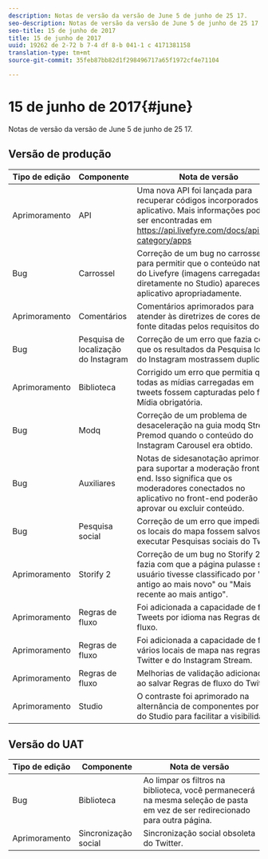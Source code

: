 ```yaml
---
description: Notas de versão da versão de June 5 de junho de 25 17.
seo-description: Notas de versão da versão de June 5 de junho de 25 17.
seo-title: 15 de junho de 2017
title: 15 de junho de 2017
uuid: 19262 de 2-72 b 7-4 df 8-b 041-1 c 4171381158
translation-type: tm+mt
source-git-commit: 35feb87bb82d1f298496717a65f1972cf4e71104

---
```



# 15 de junho de 2017{#june}

Notas de versão da versão de June 5 de junho de 25 17.

## Versão de produção

| **Tipo de edição** | **Componente** | **Nota de versão** |
|---|---|---|
| Aprimoramento | API | Uma nova API foi lançada para recuperar códigos incorporados do aplicativo. Mais informações podem ser encontradas em https://api.livefyre.com/docs/apis/by-category/apps |
| Bug | Carrossel | Correção de um bug no carrossel para permitir que o conteúdo nativo do Livefyre (imagens carregadas diretamente no Studio) aparecesse no aplicativo apropriadamente. |
| Aprimoramento | Comentários | Comentários aprimorados para atender às diretrizes de cores de fonte ditadas pelos requisitos do ADA. |
| Bug | Pesquisa de localização do Instagram | Correção de um erro que fazia com que os resultados da Pesquisa local do Instagram mostrassem duplicatas. |
| Aprimoramento | Biblioteca | Corrigido um erro que permitia que todas as mídias carregadas em tweets fossem capturadas pelo filtro Mídia obrigatória. |
| Bug | Modq | Correção de um problema de desaceleração na guia modq Streams Premod quando o conteúdo do Instagram Carousel era obtido. |
| Bug | Auxiliares | Notas de sidesanotação aprimoradas para suportar a moderação front-end. Isso significa que os moderadores conectados no aplicativo no front-end poderão aprovar ou excluir conteúdo. |
| Bug | Pesquisa social | Correção de um erro que impedia que os locais do mapa fossem salvos ao executar Pesquisas sociais do Twitter. |
| Aprimoramento | Storify 2 | Correção de um bug no Storify 2 que fazia com que a página pulasse se um usuário tivesse classificado por &quot;Mais antigo ao mais novo&quot; ou &quot;Mais recente ao mais antigo&quot;. |
| Aprimoramento | Regras de fluxo | Foi adicionada a capacidade de filtrar Tweets por idioma nas Regras de fluxo. |
| Aprimoramento | Regras de fluxo | Foi adicionada a capacidade de filtrar vários locais de mapa nas regras do Twitter e do Instagram Stream. |
| Aprimoramento | Regras de fluxo | Melhorias de validação adicionadas ao salvar Regras de fluxo do Twitter. |
| Aprimoramento | Studio | O contraste foi aprimorado na alternância de componentes por meio do Studio para facilitar a visibilidade. |

## Versão do UAT

| **Tipo de edição** | **Componente** | **Nota de versão** |
|---|---|---|
| Bug | Biblioteca | Ao limpar os filtros na biblioteca, você permanecerá na mesma seleção de pasta em vez de ser redirecionado para outra página. |
| Aprimoramento | Sincronização social | Sincronização social obsoleta do Twitter. |

